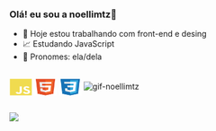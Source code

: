 ### Olá! eu sou a noellimtz👋

- 🔭 Hoje estou trabalhando com front-end e desing
- 📈 Estudando JavaScript
- 🙂 Pronomes: ela/dela

 
<div style="display: inline_block"><br>
  <img align="center" alt="Rafa-Js" height="30" width="40" src="https://raw.githubusercontent.com/devicons/devicon/master/icons/javascript/javascript-plain.svg">
  <img align="center" alt="Rafa-HTML" height="30" width="40" src="https://raw.githubusercontent.com/devicons/devicon/master/icons/html5/html5-original.svg">
  <img align="center" alt="Rafa-CSS" height="30" width="40" src="https://raw.githubusercontent.com/devicons/devicon/master/icons/css3/css3-original.svg">
  <img aling="right" alt="gif-noellimtz" src=""
</div>


##
 
<div> 

  <a href="https://www.instagram.com/noellimtz/" target="_blank"><img src="https://img.shields.io/badge/-Instagram-%23E4405F?style=for-the-badge&logo=instagram&logoColor=white" target="_blank"></a>

  
</div>
  

